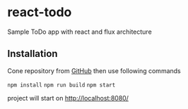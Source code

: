# react-todo
Sample ToDo app with react and flux architecture

## Installation

Cone repository from [GitHub](https://github.com/satishborkar/react-todo.git)
then use following commands


`npm install`
`npm run build` 
`npm start`

project will start on [http://localhost:8080/](http://localhost:8080/)

